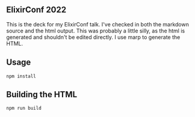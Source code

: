 ## ElixirConf 2022

This is the deck for my ElixirConf talk. I've checked in both the markdown source and the 
html output. This was probably a little silly, as the html is generated and shouldn't be edited directly. I use marp to generate the HTML.

## Usage

```
npm install
```

## Building the HTML

```
npm run build
```